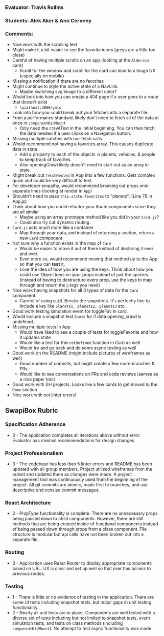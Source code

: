 ### Evaluator: Travis Rollins
### Students: Alek Aker & Ann Cerveny
### Comments:
* Nice work with the scrolling text
* Might make it a bit easier to see the favorite icons (greys are a little too close)
* Careful of having multiple scrolls on an app (looking at the `Alderaan` card)
  * Scroll for the window and scroll for the card can lead to a tough UX (especially on mobile)
* Missing a notification if there are no favorites
* Might continue to style the active state of a NavLink.
  * Maybe switching svg image to a different color?
* Would look into how you can create a 404 page if a user goes to a route that doesn't exist
  * `localhost:3000/yolo`
* Look into how you could break out your fetches into a separate file
* From a performance standard, likely don't need to fetch all of the data at once in `componentDidMount`
  * Only need the crawlText in the initial beginning.  You can then fetch the data needed if a user clicks on a Navigation button.
* Missing multiple catches with our fetch calls.
* Would recommend not having a favorites array.  This causes duplicate data in state.
  * Add a property to each of the objects in planets, vehicles, & people to keep track of favorites.
  * Also openingCrawl likely doesn't need to start out as an array in state.
* Might break out `fetchNested` in App into a few functions.  Gets complex quick and could be very difficult to test.
* For developer empathy, would recommend breaking out props onto separate lines (looking at render in `App`)
* Shouldn't need to pass `this.state.favorites` to "planets".  (Line 76 in App.js)
* Think about how you could refactor your Route components since they are all similar
  * Maybe using an array prototype method like you did in your `Card.js`?
  * Could also try out dynamic routing.
* `Card.js` acts much more like a container
  * Map through your data, and instead of returning a section, return a new `Card` component
* Not sure why a function exists in the map of `Card`
  * Would be easier to move it out of there instead of declaring it over and over.
  * Even more so, would recommend moving that method up to the App so that you can **test** it.
  * Love the idea of how you are using the keys.  Think about how you could use Object.keys on your props instead of just the species. (instead of having to destructure every prop, use the keys to map through and return the `p` tags you need)
* Nice work having snapshots for all 3 types of data for the `Card` component.
  * Careful of using `uuid`.  Breaks the snapshots.  It's perfectly fine to include a key like `planets1, planets2, planets3` etc.
* Good work testing simulation event for toggleFav in card.
* Would include a snapshot test `Quote` for if data.opening_crawl is undefined.
* Missing multiple tests in App
  * Would have liked to see a couple of tests for toggleFavorite and how it updates state
  * Would like a test for this `notDefined` function in Card as well
  * Would try and go back and do some async testing as well
* Good work on the README (might include pictures of wireframes as well)
  * Good number of commits, but might create a few more branches & PRs
  * Would like to see conversations on PRs and code reviews (serves as a nice paper trail)
* Good work with GH projects.  Looks like a few cards to get moved to the `Done` section.
* Nice work with not linter errors!

## SwapiBox Rubric

### Specification Adherence

* 3 - The application completes all iterations above without error. Evaluator has minimal recommendations for design changes.

### Project Professionalism

* 3 - The codebase has less than 5 linter errors and README has been updated with all group members. Project utilized wireframes from the outset and updated them as changes were made. A project management tool was continuously used from the beginning of the project.  All git commits are atomic, made first to branches, and use descriptive and consise commit messages. 

### React Architecture

* 2 - PropType functionality is complete.  There are no unnecessary props being passed down to child components.  However, there are still methods that are being created inside of functional components instead of being passed down through props from a class component.  File structure is modular but api calls have not been broken out into a separate file.  

### Routing

* 3 - Application uses React Router to display appropriate components based on URL.  UX is clear and set up well so that user has access to previous routes.


### Testing

* 1 - There is little or no evidence of testing in the application.  There are some UI tests including snapshot tests, but major gaps in unit testing functionality.
* 2 - Nearly all unit tests are in place. Components are well tested with a diverse set of tests including but not limited to snapshot tests, event simulation tests, and tests on class methods (including `componentDidMount`).  No attempt to test async functionality was made.